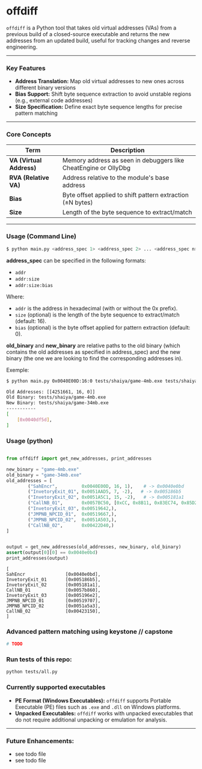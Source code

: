 # offdiff
`offdiff` is a Python tool that takes old virtual addresses (VAs) from a previous build of a closed-source executable and returns the new addresses from an updated build, useful for tracking changes and reverse engineering.

---

### Key Features
- **Address Translation:** Map old virtual addresses to new ones across different binary versions
- **Bias Support:** Shift byte sequence extraction to avoid unstable regions (e.g., external code addresses)
- **Size Specification:** Define exact byte sequence lengths for precise pattern matching

---

### Core Concepts
| Term | Description |
|------|-------------|
| **VA (Virtual Address)** | Memory address as seen in debuggers like CheatEngine or OllyDbg |
| **RVA (Relative VA)** | Address relative to the module's base address |
| **Bias** | Byte offset applied to shift pattern extraction (±N bytes) |
| **Size** | Length of the byte sequence to extract/match |

---

### Usage (Command Line)
```bash
$ python main.py <address_spec 1> <address_spec 2> ... <address_spec n> <old_binary> <new_binary>
```
**address_spec** can be specified in the following formats:
- `addr`
- `addr:size`
- `addr:size:bias`

Where:
- `addr` is the address in hexadecimal (with or without the 0x prefix).
- `size` (optional) is the length of the byte sequence to extract/match (default: 16).
- `bias` (optional) is the byte offset applied for pattern extraction (default: 0).

**old_binary** and **new_binary** are relative paths to the old binary (which contains the old addresses as specified in address_spec) and the new binary (the one we are looking to find the corresponding addresses in).


Exemple:
```bash
$ python main.py 0x0040E00D:16:0 tests/shaiya/game-4mb.exe tests/shaiya/game-34mb.exe 

Old Addresses: [[4251661, 16, 0]]
Old Binary: tests/shaiya/game-4mb.exe
New Binary: tests/shaiya/game-34mb.exe
-----------
[
    [0x0040df5d],
]
```

### Usage (python)

```python

from offdiff import get_new_addresses, print_addresses

new_binary = "game-4mb.exe"
old_binary = "game-34mb.exe"
old_addresses = [
        ("SahEncr",         0x0040E00D, 16, 1),    # -> 0x0040e0bd
        ("InvetoryExit_01", 0x0051AAD5, 7, -2),   # -> 0x005186b5
        ("InvetoryExit_02", 0x0051A5C1, 15, -2),   # -> 0x005181a1
        ("CallNB_01",       0x0057BC50, [0xCC, 0x8B11, 0x83EC74, 0x85D2, bskip(6), 0xDB442478], -1),          # -> 0x0057b860  
        ("InvetoryExit_03", 0x00519642,),   
        ("JMPNB_NPCID_01",  0x00519667,),   
        ("JMPNB_NPCID_02",  0x0051A503,),   
        ("CallNB_02",       0x00422D40,)
]


output = get_new_addresses(old_addresses, new_binary, old_binary)
assert(output[0][0] == 0x0040e0bd)
print_addresses(output)
```
```text
[
SahEncr               [0x0040e0bd],
InvetoryExit_01       [0x005186b5],
InvetoryExit_02       [0x005181a1],
CallNB_01             [0x0057b860],
InvetoryExit_03       [0x005196e2],
JMPNB_NPCID_01        [0x00519707],
JMPNB_NPCID_02        [0x0051a5a3],
CallNB_02             [0x00423150],
]
```

### Advanced pattern matching using keystone // capstone

```python
# TODO
```

### Run tests of this repo:

```bash
python tests/all.py
```


### Currently supported executables
- **PE Format (Windows Executables):** `offdiff` supports Portable Executable (PE) files such as `.exe` and `.dll` on Windows platforms.
- **Unpacked Executables:** `offdiff` works with unpacked executables that do not require additional unpacking or emulation for analysis.

---

### Future Enhancements:
  - see todo file
  - see todo file

